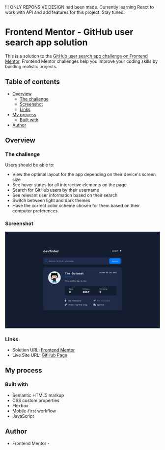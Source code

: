 
!!! ONLY REPONSIVE DESIGN had been made. Currently learning React to work with API and add features for this project. Stay tuned.


# Frontend Mentor - GitHub user search app solution

This is a solution to the [GitHub user search app challenge on Frontend Mentor](https://www.frontendmentor.io/challenges/github-user-search-app-Q09YOgaH6). Frontend Mentor challenges help you improve your coding skills by building realistic projects. 

## Table of contents

- [Overview](#overview)
  - [The challenge](#the-challenge)
  - [Screenshot](#screenshot)
  - [Links](#links)
- [My process](#my-process)
  - [Built with](#built-with)
- [Author](#author)

## Overview

### The challenge

Users should be able to:

- View the optimal layout for the app depending on their device's screen size
- See hover states for all interactive elements on the page
- Search for GitHub users by their username
- See relevant user information based on their search
- Switch between light and dark themes
- Have the correct color scheme chosen for them based on their computer preferences.

### Screenshot

![](./screenshot.jpg)

### Links

- Solution URL: [Frontend Mentor]()
- Live Site URL: [GitHub Page](https://waiyankyaw961999.github.io/GithubDev-Finder/)

## My process

### Built with

- Semantic HTML5 markup
- CSS custom properties
- Flexbox
- Mobile-first workflow
- JavaScript

## Author

- Frontend Mentor -
